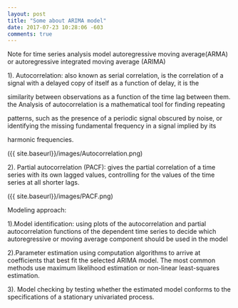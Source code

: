 ```yaml
---
layout: post
title: "Some about ARIMA model"
date: 2017-07-23 10:28:06 -603
comments: true
---
```


Note for  time series analysis model autoregressive moving average(ARMA) or autoregressive integrated moving average (ARIMA)

1). Autocorrelation: also known as serial correlation, is the correlation of a signal with a delayed copy of itself as a function of delay, it is the 

similarity between observations as a function of the time lag between them. the Analysis of autocorrelation is a mathematical tool for finding repeating

patterns, such as the presence of a periodic signal obscured by noise, or identifying the missing fundamental frequency in a signal implied by its 

harmonic  frequencies.

({{ site.baseurl}}/images/Autocorrelation.png)

2). Partial autocorrelation (PACF): gives the partial correlation of a time series with its own lagged values, controlling for the values of the time series at all shorter lags. 

({{ site.baseurl}}/images/PACF.png)

Modeling approach:

1).Model identification: using plots of the autocorrelation and partial autocorrelation functions of the dependent time series to decide which autoregressive or moving average component should be used in the model

2).Parameter estimation using computation algorithms to arrive at coefficients that best fit the selected ARIMA model. The most common methods use maximum likelihood estimation or non-linear least-squares estimation.

3). Model checking by testing whether the estimated model conforms to the specifications of a stationary univariated process.








